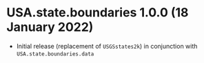 # USA.state.boundaries 1.0.0 (18 January 2022)

* Initial release (replacement of `USGSstates2k`) in conjunction with `USA.state.boundaries.data`
